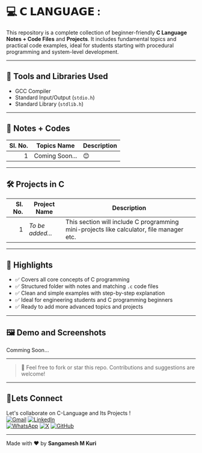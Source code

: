 # 💻 𝗖 𝗟𝗔𝗡𝗚𝗨𝗔𝗚𝗘 :

This repository is a complete collection of beginner-friendly **C Language Notes + Code Files** and **Projects**. It includes fundamental topics and practical code examples, ideal for students starting with procedural programming and system-level development.

---

## 🧰 Tools and Libraries Used
- GCC Compiler
- Standard Input/Output (`stdio.h`)
- Standard Library (`stdlib.h`)

---

## 📝 Notes + Codes

| Sl. No. | Topics Name               | Description |
|--------:|---------------------------|-------------|
|1|Coming Soon...|😊|

---

## 🛠️ Projects in C

| Sl. No. | Project Name | Description |
|--------:|--------------|-------------|
| 1 | *To be added...* | This section will include C programming mini-projects like calculator, file manager etc. |

---

## 🌟 Highlights

- ✅ Covers all core concepts of C programming
- ✅ Structured folder with notes and matching `.c` code files
- ✅ Clean and simple examples with step-by-step explanation
- ✅ Ideal for engineering students and C programming beginners
- ✅ Ready to add more advanced topics and projects

---

## 🖼️ Demo and Screenshots

Comming Soon...

---

> 📌 Feel free to fork or star this repo. Contributions and suggestions are welcome!

---

## 🤝Lets Connect  
Let's collaborate on C-Language and Its Projects !  
[![Gmail](https://img.shields.io/badge/Gmail-Email%20Me-red?style=for-the-badge&logo=gmail)](mailto:sangameshmkuri94@gmail.com)
[![LinkedIn](https://img.shields.io/badge/LinkedIn-Sangamesh_M_Kuri-blue)](https://www.linkedin.com/in/sangamesh-m-kuri-034682366)  
[![WhatsApp](https://img.shields.io/badge/WhatsApp-Chat%20with%20me-25D366?style=for-the-badge&logo=whatsapp&logoColor=white)](https://wa.me/917019880436)
[![X](https://img.shields.io/badge/X-Follow%20me-000000?style=for-the-badge&logo=twitter)](https://x.com/Sangameshkuri94)
[![GitHub](https://img.shields.io/badge/GitHub-Follow-lightgrey)](https://github.com/Sangamesh-star)  

---

Made with ❤️ by **Sangamesh M Kuri**  



